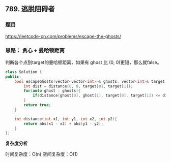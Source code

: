 ## 789. 逃脱阻碍者

### 题目

https://leetcode-cn.com/problems/escape-the-ghosts/

### 思路： 贪心 + 曼哈顿距离

判断各个点到target的曼哈顿距离，如果有 ghost 比 (0, 0)更短，那么就false。
 
```cpp
class Solution {
public:
    bool escapeGhosts(vector<vector<int>>& ghosts, vector<int>& target) {
        int dist = distance(0, 0, target[0], target[1]);
        for(auto ghost : ghosts){
            if(distance(ghost[0], ghost[1], target[0], target[1]) <= dist) return false;
        }
        return true;
    }

    int distance(int x1, int y1, int x2, int y2){
        return abs(x1 - x2) + abs(y1 - y2);
    }
};
```

**复杂度分析**

时间复杂度：O(n)
空间复杂度：O(1)